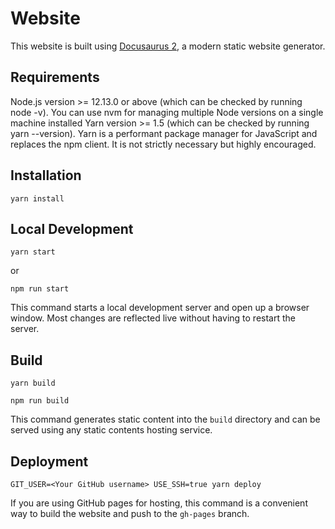 # Website

This website is built using [Docusaurus 2](https://v2.docusaurus.io/), a modern static website generator.

## Requirements

Node.js version >= 12.13.0 or above (which can be checked by running node -v). You can use nvm for managing multiple Node versions on a single machine installed
Yarn version >= 1.5 (which can be checked by running yarn --version). Yarn is a performant package manager for JavaScript and replaces the npm client. It is not strictly necessary but highly encouraged.

## Installation

```console
yarn install
```

## Local Development

```console
yarn start
```
or 

```console
npm run start
```

This command starts a local development server and open up a browser window. Most changes are reflected live without having to restart the server.

## Build

```console
yarn build
```
```console
npm run build
```

This command generates static content into the `build` directory and can be served using any static contents hosting service.

## Deployment

```console
GIT_USER=<Your GitHub username> USE_SSH=true yarn deploy
```

If you are using GitHub pages for hosting, this command is a convenient way to build the website and push to the `gh-pages` branch.

